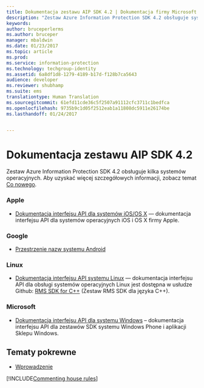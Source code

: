 ```yaml
---
title: Dokumentacja zestawu AIP SDK 4.2 | Dokumentacja firmy Microsoft
description: "Zestaw Azure Information Protection SDK 4.2 obsługuje systemy operacyjne Android, iOS, OS X, Linux i Windows Phone oraz Sklep Windows."
keywords: 
author: bruceperlerms
ms.author: bruceper
manager: mbaldwin
ms.date: 01/23/2017
ms.topic: article
ms.prod: 
ms.service: information-protection
ms.technology: techgroup-identity
ms.assetid: 6a8df1d8-1279-4189-b17d-f128b7ca5643
audience: developer
ms.reviewer: shubhamp
ms.suite: ems
translationtype: Human Translation
ms.sourcegitcommit: 61efd11cde36c5f2507a91112cfc3711c1bedfca
ms.openlocfilehash: 9735b9c1d05f2512eab1a11808dc5911e26174be
ms.lasthandoff: 01/24/2017


---
```


# <a name="api-sdk-42-reference"></a>Dokumentacja zestawu AIP SDK 4.2

Zestaw Azure Information Protection SDK 4.2 obsługuje kilka systemów operacyjnych. Aby uzyskać więcej szczegółowych informacji, zobacz temat [Co nowego](release-notes.md).

### <a name="apple"></a>Apple
- [Dokumentacja interfejsu API dla systemów iOS/OS X](https://msdn.microsoft.com/library/dn758306.aspx) — dokumentacja interfejsu API dla systemów operacyjnych iOS i OS X firmy Apple.

### <a name="google"></a>Google
- [Przestrzenie nazw systemu Android](https://msdn.microsoft.com/library/dn758245.aspx)

### <a name="linux"></a>Linux
- [Dokumentacja interfejsu API systemu Linux](linux-c-api-reference.md) — dokumentacja interfejsu API dla obsługi systemów operacyjnych Linux jest dostępna w usłudze Github: [RMS SDK for C++](http://azuread.github.io/rms-sdk-for-cpp/annotated.html) (Zestaw RMS SDK dla języka C++).

### <a name="microsoft"></a>Microsoft
- [Dokumentacja interfejsu API dla systemu Windows](https://msdn.microsoft.com/library/dn891914.aspx) – dokumentacja interfejsu API dla zestawów SDK systemu Windows Phone i aplikacji Sklepu Windows.

## <a name="related-topics"></a>Tematy pokrewne

* [Wprowadzenie](get-started.md)

[!INCLUDE[Commenting house rules](../includes/houserules.md)]
